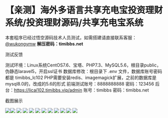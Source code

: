 # 【亲测】海外多语言共享充电宝投资理财系统/投资理财源码/共享充电宝系统

本套程序已经过悟空源码技术人员测试，如需搭建请直接联系客服：[@wukongymw](http://t.me/wukongymw)
**解压密码：timibbs.net**

测试反馈

测试环境：Linux系统CentOS7.6、宝塔、PHP7.3、MySQL5.6，根目录public，伪静态laravel5，开启ssl证书
数据库修改：根目录下 .env 文件，数据库账号密码都是 timibbs\_lc102
PHP需要安装redis、imagemagick扩展，之前的数据库是mysql8.0的，改成的5.6的形式
前端测试账号：8888888888
密码：123456
后台：https://licai102.timibbs.vip/admin
账号：timibbs
密码：timibbs.net

截图展示

[![](https://wukongymw.com/wp-content/uploads/2024/03/35feb1fa648d16f.png)](https://wukongymw.com/wp-content/uploads/2024/03/35feb1fa648d16f.png)[![](https://wukongymw.com/wp-content/uploads/2024/03/7c6c1cc1eea3497.png)](https://wukongymw.com/wp-content/uploads/2024/03/7c6c1cc1eea3497.png)
[![](https://wukongymw.com/wp-content/uploads/2024/03/689fe0b9db8b435.png)](https://wukongymw.com/wp-content/uploads/2024/03/689fe0b9db8b435.png)
[![](https://wukongymw.com/wp-content/uploads/2024/03/a2fa8dfc9c25cb4.png)](https://wukongymw.com/wp-content/uploads/2024/03/a2fa8dfc9c25cb4.png)
[![](https://wukongymw.com/wp-content/uploads/2024/03/9d75436d25fdf71.png)](https://wukongymw.com/wp-content/uploads/2024/03/9d75436d25fdf71.png)
[![](https://wukongymw.com/wp-content/uploads/2024/03/793c022881970b4.png)](https://wukongymw.com/wp-content/uploads/2024/03/793c022881970b4.png)
[![](https://wukongymw.com/wp-content/uploads/2024/03/27e206eb09960db.png)](https://wukongymw.com/wp-content/uploads/2024/03/27e206eb09960db.png)
[![](https://wukongymw.com/wp-content/uploads/2024/03/928d13262dc5490.png)](https://wukongymw.com/wp-content/uploads/2024/03/928d13262dc5490.png)
[![](https://wukongymw.com/wp-content/uploads/2024/03/7c8ddfa96bb783d.png)](https://wukongymw.com/wp-content/uploads/2024/03/7c8ddfa96bb783d.png)
[![](https://wukongymw.com/wp-content/uploads/2024/03/6e279d11d9953b7.png)](https://wukongymw.com/wp-content/uploads/2024/03/6e279d11d9953b7.png)
[![](https://wukongymw.com/wp-content/uploads/2024/03/d76f010380cef9d.png)](https://wukongymw.com/wp-content/uploads/2024/03/d76f010380cef9d.png)
[![](https://wukongymw.com/wp-content/uploads/2024/03/190f804e18b1f87.png)](https://wukongymw.com/wp-content/uploads/2024/03/190f804e18b1f87.png)